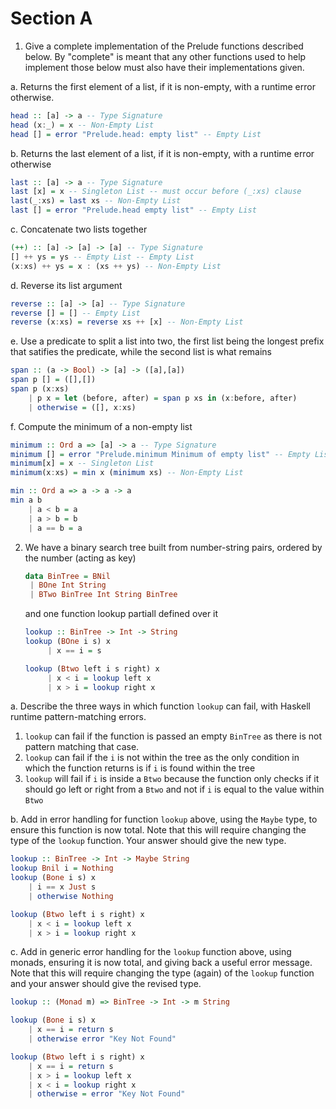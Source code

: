 # Section A

1. Give a complete implementation of the Prelude functions described below. By "complete" is meant that any other functions used to help implement those below must also have their implementations given. 

a. Returns the first element of a list, if it is non-empty, with a runtime error otherwise.

```haskell
head :: [a] -> a -- Type Signature
head (x:_) = x -- Non-Empty List
head [] = error "Prelude.head: empty list" -- Empty List
```

b. Returns the last element of a list, if it is non-empty, with a runtime error otherwise

```haskell
last :: [a] -> a -- Type Signature
last [x] = x -- Singleton List -- must occur before (_:xs) clause
last(_:xs) = last xs -- Non-Empty List
last [] = error "Prelude.head empty list" -- Empty List
```

c. Concatenate two lists together

```haskell
(++) :: [a] -> [a] -> [a] -- Type Signature
[] ++ ys = ys -- Empty List -- Empty List
(x:xs) ++ ys = x : (xs ++ ys) -- Non-Empty List
```

d. Reverse its list argument

```haskell
reverse :: [a] -> [a] -- Type Signature 
reverse [] = [] -- Empty List
reverse (x:xs) = reverse xs ++ [x] -- Non-Empty List 
```

e. Use a predicate to split a list into two, the first list being the longest prefix that satifies the predicate, while the second list is what remains 

```haskell
span :: (a -> Bool) -> [a] -> ([a],[a])
span p [] = ([],[])
span p (x:xs) 
	| p x = let (before, after) = span p xs in (x:before, after)
	| otherwise = ([], x:xs)
```

f. Compute the minimum of a non-empty list

```haskell
minimum :: Ord a => [a] -> a -- Type Signature
minimum [] = error "Prelude.minimum Minimum of empty list" -- Empty List
minimum[x] = x -- Singleton List
minimum(x:xs) = min x (minimum xs) -- Non-Empty List

min :: Ord a => a -> a -> a
min a b
	| a < b = a
	| a > b = b 
	| a == b = a
```

2. We have a binary search tree built from number-string pairs, ordered by the number (acting as key)

   ```haskell
   data BinTree = BNil
   	| BOne Int String
   	| BTwo BinTree Int String BinTree
   ```

   and one function lookup partiall defined over it

   ```haskell
   lookup :: BinTree -> Int -> String 
   lookup (BOne i s) x 
   		| x == i = s
   
   lookup (Btwo left i s right) x
   		| x < i = lookup left x
   		| x > i = lookup right x
   ```

a. Describe the three ways in which function ```lookup``` can fail, with Haskell runtime pattern-matching errors.

1. ```lookup``` can fail if the function is passed an empty ```BinTree``` as there is not pattern matching that case. 
2. ```lookup``` can fail if the ```i``` is not within the tree as the only condition in which the function returns is if ```i``` is found within the tree
3. ```lookup``` will fail if `i` is inside a `Btwo` because the function only checks if it should go left or right from a `Btwo` and not if `i` is equal to the value within `Btwo`

b. Add in error handling for function ```lookup``` above, using the ```Maybe``` type, to ensure this function is now total. Note that this will require changing the type of the ```lookup``` function. Your answer should give the new type.

```haskell
lookup :: BinTree -> Int -> Maybe String
lookup Bnil i = Nothing
lookup (Bone i s) x
	| i == x Just s 
	| otherwise Nothing

lookup (Btwo left i s right) x
	| x < i = lookup left x
	| x > i = lookup right x
```

c. Add in generic error handling for the ```lookup``` function above, using monads, ensuring it is now total, and giving back a useful error message. Note that this will require changing the type (again) of the ```lookup``` function and your answer should give the revised type. 

```Haskell
lookup :: (Monad m) => BinTree -> Int -> m String

lookup (Bone i s) x 
	| x == i = return s
	| otherwise error "Key Not Found"

lookup (Btwo left i s right) x
	| x == i = return s
	| x > i = lookup left x
	| x < i = lookup right x
	| otherwise = error "Key Not Found"
```

